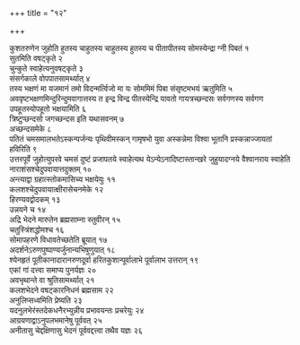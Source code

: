 +++
title = "१२"

+++



कुशतरुणेन जुहोति हुतस्य चाहुतस्य चाहुतस्य हुतस्य च पीतापीतस्य सोमस्येन्द्रा ग्नी पिबतं १  
सुतमिति वषट्कृते २  
चुन्कुते स्वाहेत्यनुवषट्कृते ३  
संसर्गकाले वोपपातसामर्थ्यात् ४  
तस्य भक्षणं मा यजमानं तमो विदन्मर्त्विजो मा यः सोममिमं पिबा संसृष्टमभयं ऋतुमिति ५  
अववृष्टभक्षणमिन्दुरिन्दुमवागात्तस्य त इन्द्र विन्द्र पीतस्येन्द्रि यावतो गायत्रच्छन्दसः सर्वगणस्य सर्वगण उपहूतस्योपहूतो भक्षयामिति ६  
त्रिष्टुप्छन्दसो जगच्छन्दस इति यथासवनम् ७  
अच्छन्दसमेके ८  
पतितं चमसमालभतेऽस्कन्पर्जन्यः पृथिवीमस्कन् गामृषभो युवा अस्कन्नेमा विश्वा भूतानि प्रस्कन्नाज्जायतां हविरिति ९  
उत्तरपूर्वे जुहोत्युपरवे चमसं दुष्टं प्रजापतये स्वाहेत्यथ येऽन्येऽनादिष्टास्तान्खरे जुहुयादग्नये वैश्वानराय स्वाहेति नाराशंसश्चेदुपवायात्तदुक्तम् १०  
अन्त्याद्वा ग्रहात्स्तोकमासिच्य भक्षयेयुः ११  
कलशश्चेदुपवायात्क्षीरासेचनमेके १२  
हिरण्यवद्वोदकम् १३  
उन्नयने च १४  
अद्रि भेदने मारुतेन ब्रह्मसाम्ना स्तुवीरन् १५  
चतुस्त्रिंशद्धोमश्च १६  
सोमापहरणे विधावतेच्छतेति ब्रूयात् १७  
अदर्शनेऽरुणपुष्पाण्यर्जुनान्यभिषुणुयात् १८  
श्येनहृतं पूतीकानादारानरुणदूर्वा हरितकुशान्पूर्वालाभे पूर्वालाभ उत्तरान् १९  
एकां गां दत्त्वा समाप्य पुनर्यज्ञः २०  
अवभृथान्ते वा श्रुतिसामर्थ्यात् २१  
कलशभेदने वषट्कारनिधनं ब्रह्मसाम २२  
अनुलिप्सध्वमिति प्रेष्यति २३  
यदनुलभेरंस्तदेकधनैरभ्युन्नीय प्रभावयन्तः प्रचरेयुः २४  
आग्रयणाद्वाऽनुपलभमानेषु पूर्ववत् २५  
अनीतासु चेद्दक्षिणासु भेदनं पूर्ववद्दत्त्वा तथैव यज्ञः २६  